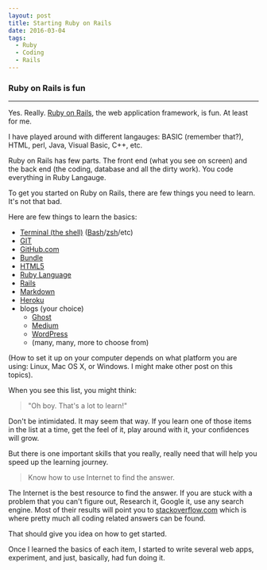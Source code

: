 ```yaml
---
layout: post
title: Starting Ruby on Rails
date: 2016-03-04
tags:
  - Ruby
  - Coding
  - Rails
---
```


### Ruby on Rails is fun

***

Yes. Really. [Ruby on Rails](http://rubyonrails.org/), the web application framework, is fun. At least for me.

I have played around with different langauges: BASIC (remember that?), HTML, perl, Java, Visual Basic, C++, etc.

Ruby on Rails has few parts. The front end (what you see on screen) and the back end (the coding, database and all the dirty work). You code everything in Ruby Langauge.

To get you started on Ruby on Rails, there are few things you need to learn. It's not that bad.

Here are few things to learn the basics:

  * [Terminal (the shell)](https://en.wikipedia.org/wiki/Shell_%28computing%29) ([Bash](http://tldp.org/LDP/Bash-Beginners-Guide/html/)/[zsh](http://zsh.sourceforge.net/)/etc)
  * [GIT](http://www.git-scm.com/)
  * [GitHub.com](https://github.com/)
  * [Bundle](http://bundler.io/)
  * [HTML5](http://www.w3schools.com/html/html5_intro.asp)
  * [Ruby Language](https://www.ruby-lang.org/en/)
  * [Rails](http://rubyonrails.org/)
  * [Markdown](https://github.com/adam-p/markdown-here/wiki/Markdown-Cheatsheet)
  * [Heroku](https://www.heroku.com)
  * blogs (your choice)
    * [Ghost](https://ghost.org)
    * [Medium](https://medium.com)
    * [WordPress](https://wordpress.com/)
    * (many, many, more to choose from)

(How to set it up on your computer depends on what platform  you are using: Linux, Mac OS X, or Windows. I might make other post on this topics).

When you see this list, you might think:

 >"Oh boy. That's a lot to learn!"

Don't be intimidated. It may seem that way. If you learn one of those items in the list at a time, get the feel of it, play around with it, your confidences will grow.

But there is one important skills that you really, really need that will help you speed up the learning journey.

> Know how to use Internet to find the answer.

The Internet is the best resource to find the answer. If you are stuck with a problem that you can't figure out, Research it, Google it, use any search engine. Most of their results will point you to [stackoverflow.com](http://stackoverflow.com/) which is where pretty much all coding related answers can be found.

That should give you idea on how to get started.

Once I learned the basics of each item, I started to write several web apps, experiment, and just, basically, had fun doing it.
